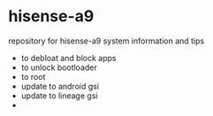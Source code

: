 # hisense-a9

repository for hisense-a9 system information and tips 
- to debloat and block apps
- to unlock bootloader
- to root
- update to android gsi
- update to lineage gsi
- 

